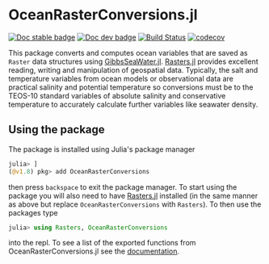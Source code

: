 # OceanRasterConversions.jl

[![Doc stable badge](https://img.shields.io/badge/docs-stable-blue.svg)](https://jbisits.github.io/OceanRasterConversions.jl/stable/)
[![Doc dev badge](https://img.shields.io/badge/docs-dev-blue.svg)](https://jbisits.github.io/OceanRasterConversions.jl/dev/)
[![Build Status](https://github.com/jbisits/OceanRasterConversions.jl/actions/workflows/CI.yml/badge.svg?branch=main)](https://github.com/jbisits/OceanRasterConversions.jl/actions/workflows/CI.yml?query=branch%3Amain)
[![codecov](https://codecov.io/gh/jbisits/OceanRasterConversions.jl/branch/main/graph/badge.svg?token=XEAWB8IHFV)](https://codecov.io/gh/jbisits/OceanRasterConversions.jl)

This package converts and computes ocean variables that are saved as `Raster` data structures using [GibbsSeaWater.jl](https://github.com/TEOS-10/GibbsSeaWater.jl).
[Rasters.jl](https://github.com/rafaqz/Rasters.jl) provides excellent reading, writing and manipulation of geospatial data.
Typically, the salt and temperature variables from ocean models or observational data are practical salinity and potential temperature so conversions must be to the TEOS-10 standard variables of absolute salinity and conservative temperature to accurately calculate further variables like seawater density.

## Using the package

The package is installed using Julia's package manager

```julia
julia> ]
(@v1.8) pkg> add OceanRasterConversions
```

then press `backspace` to exit the package manager.
To start using the package you will also need to have [Rasters.jl](https://github.com/rafaqz/Rasters.jl) installed (in the same manner as above but replace `OceanRasterConversions` with `Rasters`).
To then use the packages type

```julia
julia> using Rasters, OceanRasterConversions
```

into the repl.
To see a list of the exported functions from OceanRasterConversions.jl see the [documentation](https://jbisits.github.io/OceanRasterConversions.jl/dev/#Functions-exported-from-OceanRasterConversions).
